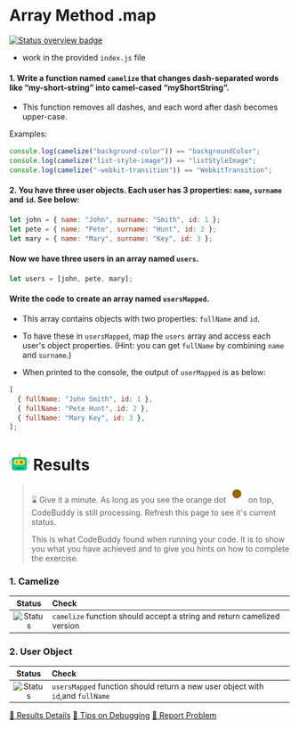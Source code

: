 # Array Method .map

[![Status overview badge](../../blob/badges/.github/badges/main/badge.svg)](#-results)

- work in the provided `index.js` file

#### 1. Write a function named `camelize` that changes dash-separated words like “my-short-string” into camel-cased “myShortString”.

- This function removes all dashes, and each word after dash becomes upper-case.

Examples:

```js
console.log(camelize("background-color")) == "backgroundColor";
console.log(camelize("list-style-image")) == "listStyleImage";
console.log(camelize("-webkit-transition")) == "WebkitTransition";
```

#### 2. You have three user objects. Each user has 3 properties: `name`, `surname` and `id`. See below:

```js
let john = { name: "John", surname: "Smith", id: 1 };
let pete = { name: "Pete", surname: "Hunt", id: 2 };
let mary = { name: "Mary", surname: "Key", id: 3 };
```

#### Now we have three users in an array named `users`.

```js
let users = [john, pete, mary];
```

#### Write the code to create an array named `usersMapped`.

- This array contains objects with two properties: `fullName` and `id`.
- To have these in `usersMapped`, map the `users` array and access each user's object properties. (Hint: you can get `fullName` by combining `name` and `surname`.)

- When printed to the console, the output of `userMapped` is as below:

```js
[
  { fullName: "John Smith", id: 1 },
  { fullName: "Pete Hunt", id: 2 },
  { fullName: "Mary Key", id: 3 },
];
```

[//]: # "autograding info start"

# <img src="https://github.com/DCI-EdTech/autograding-setup/raw/main/assets/bot-large.svg" alt="" data-canonical-src="https://github.com/DCI-EdTech/autograding-setup/raw/main/assets/bot-large.svg" height="31" /> Results

> ⌛ Give it a minute. As long as you see the orange dot ![processing](https://raw.githubusercontent.com/DCI-EdTech/autograding-setup/main/assets/processing.svg) on top, CodeBuddy is still processing. Refresh this page to see it's current status.
>
> This is what CodeBuddy found when running your code. It is to show you what you have achieved and to give you hints on how to complete the exercise.

### 1. Camelize

|                            Status                            | Check                                                                   |
| :----------------------------------------------------------: | :---------------------------------------------------------------------- |
| ![Status](../../blob/badges/.github/badges/main/status0.svg) | `camelize` function should accept a string and return camelized version |

### 2. User Object

|                            Status                            | Check                                                                           |
| :----------------------------------------------------------: | :------------------------------------------------------------------------------ |
| ![Status](../../blob/badges/.github/badges/main/status1.svg) | `usersMapped` function should return a new user object with `id`,and `fullName` |

[🔬 Results Details](../../actions)
[🐞 Tips on Debugging](https://github.com/DCI-EdTech/autograding-setup/wiki/How-to-work-with-CodeBuddy)
[📢 Report Problem](https://docs.google.com/forms/d/e/1FAIpQLSfS8wPh6bCMTLF2wmjiE5_UhPiOEnubEwwPLN_M8zTCjx5qbg/viewform?usp=pp_url&entry.652569746=PB-Data-Structure-ArrayMethod-map)

[//]: # "autograding info end"
